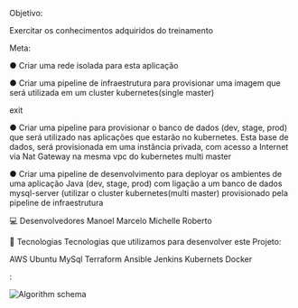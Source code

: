 Objetivo:

Exercitar os conhecimentos adquiridos do treinamento

Meta:

● Criar uma rede isolada para esta aplicação

● Criar uma pipeline de infraestrutura para provisionar uma imagem que será utilizada em um cluster kubernetes(single master)

exit


● Criar uma pipeline para provisionar o banco de dados (dev, stage, prod) que será utilizado nas aplicações que estarão no kubernetes. Esta base de dados, será provisionada em uma instância privada, com acesso a Internet via Nat Gateway na mesma vpc do kubernetes multi master

● Criar uma pipeline de desenvolvimento para deployar os ambientes de uma aplicação Java (dev, stage, prod) com ligação a um banco de dados mysql-server (utilizar o cluster kubernetes(multi master) provisionado pela pipeline de infraestrutura

💻 Desenvolvedores
Manoel
Marcelo 
Michelle
Roberto

🚀 Tecnologias
Tecnologias que utilizamos para desenvolver este Projeto:

AWS
Ubuntu
MySql
Terraform
Ansible
Jenkins
Kubernets
Docker


:

![Algorithm schema](./images/schema.jpg)